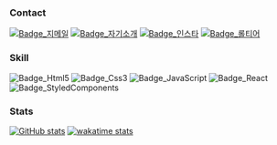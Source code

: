 <!-- ![Hits](https://hits.seeyoufarm.com/api/count/incr/badge.svg?url=https%3A%2F%2Fgithub.com%2Frkekqmf%2Fhit-counter&count_bg=%238E8E8E&title_bg=%23555555&icon=&icon_color=%23CECECE&title=%EB%B0%A9%EB%AC%B8%EC%9E%90%EC%88%98&edge_flat=false)
[![Solved.ac
프로필](http://mazassumnida.wtf/api/mini/generate_badge?boj=rkekqmf)](https://solved.ac/rkekqmf)
# 개인정보
 -->

### Contact

[![Badge_지메일](https://img.shields.io/badge/서성용-555555?style=for-the-badge&logo=gmail&logoColor=fff)](mailto:rkekqmf@gmail.com)
[![Badge_자기소개](https://img.shields.io/badge/서성용-555555?style=for-the-badge&logo=notion&logoColor=fff)](https://www.notion.so/d86c741ccc92419585ce85bc22ca8b87)
[![Badge_인스타](https://img.shields.io/badge/서성용-555555?style=for-the-badge&logo=instagram&logoColor=fff)](https://www.instagram.com/rkekqmf/)
[![Badge_롤티어](https://img.shields.io/badge/가장따뜻한색블루-555555?style=for-the-badge&logo=riotgames&logoColor=fff)](https://www.op.gg/summoners/kr/%EA%B0%80%EC%9E%A5%EB%94%B0%EB%9C%BB%ED%95%9C%EC%83%89%EB%B8%94%EB%A3%A8)

### Skill

![Badge_Html5](https://img.shields.io/badge/Html-555555?style=for-the-badge&logo=html5&logoColor=e34f26)
![Badge_Css3](https://img.shields.io/badge/Css-555555?style=for-the-badge&logo=css3&logoColor=1572B6)
![Badge_JavaScript](https://img.shields.io/badge/Java%20Script-555555?style=for-the-badge&logo=javaScript&logoColor=f7df1e)
![Badge_React](https://img.shields.io/badge/React-555555?style=for-the-badge&logo=react&logoColor=61DAFB)
![Badge_StyledComponents](https://img.shields.io/badge/Styled%20Components-555555?style=for-the-badge&logo=styledComponents&logoColor=db7093)

### Stats

[![GitHub stats](https://github-readme-stats.vercel.app/api?username=rkekqmf&include_all_commits=true&count_private=true&show_icons=true&icon_color=fff&hide_title=true&theme=dark)](https://www.github.com/rkekqmf)
[![wakatime stats](https://github-readme-stats.vercel.app/api/wakatime?username=rkekqmf&theme=dark&hide_title=true&langs_count=5&range=last_7_days)](https://www.github.com/rkekqmf)

<!--

# 기술

### 여러 번
![Badge_Html5](https://img.shields.io/badge/Html-555555?style=for-the-badge&logo=html5&logoColor=e34f26)
![Badge_Css3](https://img.shields.io/badge/Css-555555?style=for-the-badge&logo=css3&logoColor=1572B6)
![Badge_JavaScript](https://img.shields.io/badge/Java%20Script-555555?style=for-the-badge&logo=javaScript&logoColor=f7df1e)
![Badge_React](https://img.shields.io/badge/React-555555?style=for-the-badge&logo=react&logoColor=61DAFB)
![Badge_StyledComponents](https://img.shields.io/badge/Styled%20Components-555555?style=for-the-badge&logo=styledComponents&logoColor=db7093)

### 한두 번
![Badge_Sass](https://img.shields.io/badge/Sass-555555?style=for-the-badge&logo=sass&logoColor=cc6699)
![Badge_Java](https://img.shields.io/badge/Java-555555?style=for-the-badge&logo=java&logoColor=007396)
![Badge_Spring](https://img.shields.io/badge/Spring-555555?style=for-the-badge&logo=spring&logoColor=6db33f)
![Badge_Oracle](https://img.shields.io/badge/Oracle-555555?style=for-the-badge&logo=oracle&logoColor=f80000)

### ToDo
![Badge_TypeScript](https://img.shields.io/badge/Type%20Script-555555?style=for-the-badge&logo=typeScript&logoColor=007396)
![Badge_Redux](https://img.shields.io/badge/Redux-555555?style=for-the-badge&logo=redux&logoColor=764ABC)
![Badge_Next](https://img.shields.io/badge/Next-555555?style=for-the-badge&logo=next.js&logoColor=fff)
![Badge_Vue](https://img.shields.io/badge/Vue-555555?style=for-the-badge&logo=vue.js&logoColor=4FC08D)
 -->

